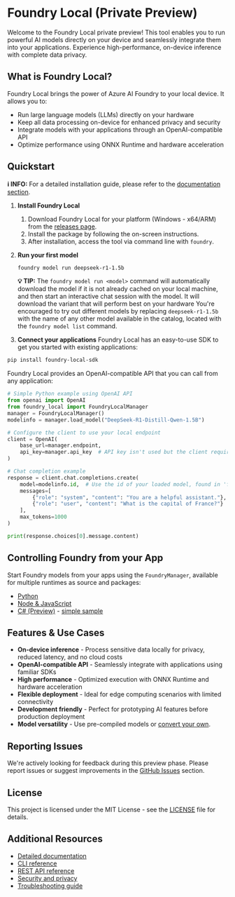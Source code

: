 # Foundry Local (Private Preview)

Welcome to the Foundry Local private preview! This tool enables you to run powerful AI models directly on your device and seamlessly integrate them into your applications. Experience high-performance, on-device inference with complete data privacy.

## What is Foundry Local?

Foundry Local brings the power of Azure AI Foundry to your local device. It allows you to:

- Run large language models (LLMs) directly on your hardware
- Keep all data processing on-device for enhanced privacy and security
- Integrate models with your applications through an OpenAI-compatible API
- Optimize performance using ONNX Runtime and hardware acceleration

## Quickstart

**ℹ️ INFO:** For a detailed installation guide, please refer to the [documentation section](./docs/README.md).

1. **Install Foundry Local**

   1. Download Foundry Local for your platform (Windows - x64/ARM) from the [releases page](https://github.com/microsoft/Foundry-Local/releases).
   2. Install the package by following the on-screen instructions.
   3. After installation, access the tool via command line with `foundry`.

2. **Run your first model**

   ```bash
   foundry model run deepseek-r1-1.5b
   ```

   **💡 TIP:** The `foundry model run <model>` command will automatically download the model if it is not already cached on your local machine, and then start an interactive chat session with the model. It will download the variant that will perform best on your hardware You're encouraged to try out different models by replacing `deepseek-r1-1.5b` with the name of any other model available in the catalog, located with the `foundry model list` command.

3. **Connect your applications**
Foundry Local has an easy-to-use SDK to get you started with existing applications:
```bash
pip install foundry-local-sdk
```


Foundry Local provides an OpenAI-compatible API that you can call from any application:
```python
# Simple Python example using OpenAI API
from openai import OpenAI
from foundry_local import FoundryLocalManager
manager = FoundryLocalManager()
modelinfo = manager.load_model("DeepSeek-R1-Distill-Qwen-1.5B")

# Configure the client to use your local endpoint
client = OpenAI(
    base_url=manager.endpoint,
    api_key=manager.api_key  # API key isn't used but the client requires one
)

# Chat completion example
response = client.chat.completions.create(
    model=modelinfo.id,  # Use the id of your loaded model, found in 'foundry service ps'
    messages=[
        {"role": "system", "content": "You are a helpful assistant."},
        {"role": "user", "content": "What is the capital of France?"}
    ],
    max_tokens=1000
)

print(response.choices[0].message.content)
```

## Controlling Foundry from your App

Start Foundry models from your apps using the `FoundryManager`, available for multiple runtimes as source and
packages:

* [Python](./sdk/python/README.md)
* [Node & JavaScript](./sdk/js/README.md)
* [C# (Preview)](./sdk/cs/src/README.md) - [simple sample](./sdk/cs/samples/ConsoleClient)

## Features & Use Cases

- **On-device inference** - Process sensitive data locally for privacy, reduced latency, and no cloud costs
- **OpenAI-compatible API** - Seamlessly integrate with applications using familiar SDKs
- **High performance** - Optimized execution with ONNX Runtime and hardware acceleration
- **Flexible deployment** - Ideal for edge computing scenarios with limited connectivity
- **Development friendly** - Perfect for prototyping AI features before production deployment
- **Model versatility** - Use pre-compiled models or [convert your own](./docs/how-to/compile-models-for-foundry-local.md).

## Reporting Issues

We're actively looking for feedback during this preview phase. Please report issues or suggest improvements in the [GitHub Issues](https://github.com/microsoft/Foundry-Local/issues) section.

## License

This project is licensed under the MIT License - see the [LICENSE](LICENSE) file for details.

## Additional Resources

- [Detailed documentation](./docs/README.md)
- [CLI reference](./docs/reference/reference-cli.md)
- [REST API reference](./docs/reference/reference-rest.md)
- [Security and privacy](./docs/reference/reference-security-privacy.md)
- [Troubleshooting guide](./docs/reference/reference-troubleshooting.md)
